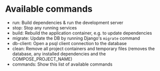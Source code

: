 Available commands
===

- run: Build dependencies & run the development server
- stop: Stop any running services
- build: Rebuild the application container, e.g. to update dependencies
- migrate: Update the DB by running Django's `migrate` command
- db-client: Open a psql client connection to the database
- clean: Remove all project containers and temporary files (removes the database, any installed dependencies and the COMPOSE_PROJECT_NAME)
- commands: Show this list of available commands
